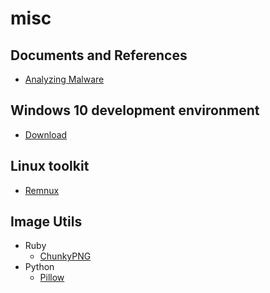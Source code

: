 misc
====

## Documents and References

- [Analyzing Malware](https://hackmd.io/s/S1kLEr5x#)

## Windows 10 development environment

- [Download](https://developer.microsoft.com/en-us/windows/downloads/virtual-machines)

## Linux toolkit
- [Remnux](https://remnux.org/)

## Image Utils

- Ruby
  * [ChunkyPNG](http://chunkypng.com/)
- Python
  * [Pillow](https://github.com/python-pillow/Pillow)
